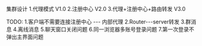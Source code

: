 集群设计
  1.代理模式 V1.0
  2.注册中心 V2.0
  3.代理+注册中心+路由转发 V3.0
  
TODO:
    1.客户端不需要连接注册中心 --- 内部代理
    2.Router---server转发
    3.群消息
    4.离线消息
    5.聊天窗口关闭问题
    6.同一浏览器多账号登录问题
    7.第一次登录不弹出主界面问题